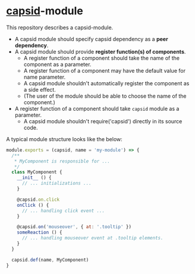 # [capsid][]-module

This repository describes a capsid-module.

- A capsid module should specify capsid dependency as a **peer dependency**.
- A capsid module should provide **register function(s) of components**.
  - A register function of a component should take the name of the component as a parameter.
  - A register function of a component may have the default value for name parameter.
  - A capsid module shouldn't automatically register the component as a side effect.
  - (The user of the module should be able to choose the name of the component.)
- A register function of a component should take `capsid` module as a parameter.
  - A capsid module shouldn't require('capsid') directly in its source code.

A typical module structure looks like the below:

```js
module.exports = (capsid, name = 'my-module') => {
  /**
   * MyComponent is responsible for ...
   */
  class MyComponent {
    __init__ () {
      // ... initializations ...
    }

    @capsid.on.click
    onClick () {
      // ... handling click event ...
    }

    @capsid.on('mouseover', { at: '.tooltip' })
    someReaction () {
      // ... handling mouseover event at .tooltip elements.
    }
  }

  capsid.def(name, MyComponent)
}
```

[capsid]: https://github.com/capsidjs/capsid
